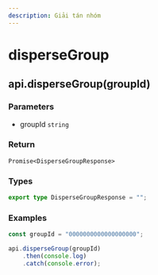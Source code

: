 ```yaml
---
description: Giải tán nhóm
---
```


# disperseGroup

## api.disperseGroup(groupId)

### Parameters

* groupId `string`

### Return

`Promise<DisperseGroupResponse>`

### Types

```typescript
export type DisperseGroupResponse = "";
```

### Examples

```typescript
const groupId = "0000000000000000000";

api.disperseGroup(groupId)
    .then(console.log)
    .catch(console.error);
```
